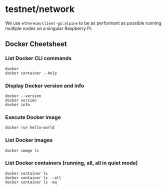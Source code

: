 # testnet/network
We use `ethereum/client-go:alpine` to be as performant as possible running 
multiple nodes on a singular Raspberry Pi.

## Docker Cheetsheet
### List Docker CLI commands
```
docker
docker container --help
```

### Display Docker version and info
```
docker --version
docker version
docker info
```

### Execute Docker image
```
docker run hello-world
```

### List Docker images
```
docker image ls
```

### List Docker containers (running, all, all in quiet mode)
```
docker container ls
docker container ls --all
docker container ls -aq
```


